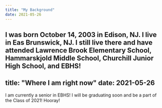 ```yaml
---
title: "My Background"
date: 2021-05-26
---
```

 I was born October 14, 2003 in Edison, NJ. I live in Eas Brunswick, NJ. I still live there and have attended Lawrence Brook Elementary School, Hammarskjold Middle School, Churchill Junior High School, and EBHS!
---
title: "Where I am right now"
date: 2021-05-26
---
 I am currently a senior in EBHS! I will be graduating soon and be a part of the Class of 2021! Hooray! 
